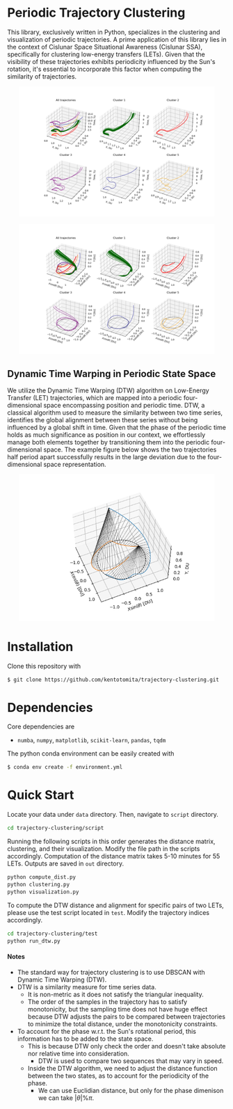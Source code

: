 # Periodic Trajectory Clustering
This library, exclusively written in Python, specializes in the clustering and visualization of periodic trajectories. A prime application of this library lies in the context of Cislunar Space Situational Awareness (Cislunar SSA), specifically for clustering low-energy transfers (LETs). Given that the visibility of these trajectories exhibits periodicity influenced by the Sun's rotation, it's essential to incorporate this factor when computing the similarity of trajectories.
<p align="center">
  <img src="./docs/cluster_xyt.png", width="450", title="title">
</p>
<p align="center">
  <img src="./docs/cluster_xyt_cycle.png", width="450", title="title">
</p>

## Dynamic Time Warping in Periodic State Space
We utilize the Dynamic Time Warping (DTW) algorithm on Low-Energy Transfer (LET) trajectories, which are mapped into a periodic four-dimensional space encompassing position and periodic time. DTW, a classical algorithm used to measure the similarity between two time series, identifies the global alignment between these series without being influenced by a global shift in time. Given that the phase of the periodic time holds as much significance as position in our context, we effortlessly manage both elements together by transitioning them into the periodic four-dimensional space. The example figure below shows the two trajectories half period apart successfully results in the large deviation due to the four-dimensional space representation. 
<p align="center">
  <img src="./docs/ex_dtw_xyt_cycle.png", width="450", title="title">
</p>


# Installation
Clone this repository with
```bash
$ git clone https://github.com/kentotomita/trajectory-clustering.git 
```

# Dependencies
Core dependencies are
- `numba`, `numpy`, `matplotlib`, `scikit-learn`, `pandas`, `tqdm`

The python conda environment can be easily created with
```bash
$ conda env create -f environment.yml
```

<!-- USAGE EXAMPLES -->
# Quick Start 
Locate your data under `data` directory. Then, navigate to `script` directory.
```bash
cd trajectory-clustering/script
```
Running the following scripts in this order generates the distance matrix, clustering, and their visualization. Modify the file path in the scripts accordingly. Computation of the distance matrix takes 5-10 minutes for 55 LETs. Outputs are saved in `out` directory. 
```bash
python compute_dist.py
python clustering.py
python visualization.py
```

To compute the DTW distance and alignment for specific pairs of two LETs, please use the test script located in `test`. Modify the trajectory indices accordingly. 
```bash
cd trajectory-clustering/test
python run_dtw.py
```



#### Notes
- The standard way for trajectory clustering is to use DBSCAN with Dynamic Time Warping (DTW).
- DTW is a similarity measure for time series data.
    - It is non-metric as it does not satisfy the triangular inequality. 
    - The order of the samples in the trajectory has to satisfy monotonicity, but the sampling time does not have huge effect because DTW adjusts the pairs to be compared between trajectories to minimize the total distance, under the monotonicity constraints. 
- To account for the phase w.r.t. the Sun's rotational period, this information has to be added to the state space.
    - This is because DTW only check the order and doesn't take absolute nor relative time into consideration.
        - DTW is used to compare two sequences that may vary in speed. 
    - Inside the DTW algorithm, we need to adjust the distance function between the two states, as to account for the periodicity of the phase. 
        - We can use Euclidian distance, but only for the phase dimenison we can take $|\theta| \% \pi$. 